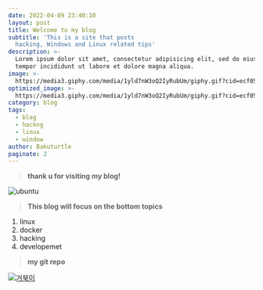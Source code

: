 ```yaml
---
date: 2022-04-09 23:40:10
layout: post
title: Welcome to my blog
subtitle: 'This is a site that posts 
  hacking, Windows and Linux related tips'
description: >-
  Lorem ipsum dolor sit amet, consectetur adipisicing elit, sed do eiusmod
  tempor incididunt ut labore et dolore magna aliqua.
image: >-
  https://media3.giphy.com/media/1yld7nW3oQ2IyRubUm/giphy.gif?cid=ecf05e475qk6mfuftm9jx79gxkvqfbj3rw7bdzrbwhn5sg9l&rid=giphy.gif&ct=g
optimized_image: >-
  https://media3.giphy.com/media/1yld7nW3oQ2IyRubUm/giphy.gif?cid=ecf05e475qk6mfuftm9jx79gxkvqfbj3rw7bdzrbwhn5sg9l&rid=giphy.gif&ct=g
category: blog 
tags:
  - blog
  - hackng
  - linux
  - window
author: Bakuturtle
paginate: 2
---
```


>**thank u for visiting my blog!**

![ubuntu](https://c.tenor.com/wOlC5m7NikkAAAAd/%EC%A0%9C%EB%A6%AC%EC%9D%B8%EC%82%AC-%EC%A1%B4%EC%A4%91.gif)



>**This blog will focus on the bottom topics**

1. linux
2. docker
3. hacking
4. developemet 




>**my git repo**

[![거북이](https://images.chosun.com/resizer/ABoZlrLCzEdpKZxomxDoSkGLY_0=/1280x0/smart/cloudfront-ap-northeast-1.images.arcpublishing.com/chosun/JNA4MQKSONGMFMSGUAYJBXYQUA.jpg)
](https://github.com/Bakuturtle)